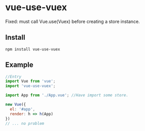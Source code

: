 # vue-use-vuex
Fixed: must call Vue.use(Vuex) before creating a store instance.
## Install
`npm install vue-use-vuex`
## Example
```js
//Entry
import Vue from 'vue';
import 'vue-use-vuex';

import App from './App.vue'; //Have import some store.

new Vue({
  el: '#app',
  render: h => h(App)
})
// ... no problem
```

